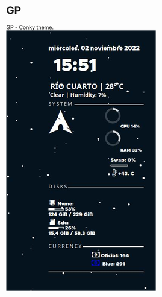 # GP
GP - Conky theme.
![image](https://github.com/genaro14/conky/blob/main/folder/recover%20conky.jpg)
